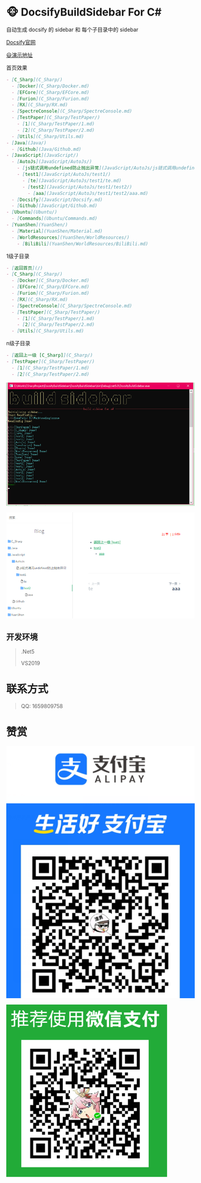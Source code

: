 # 🐵 DocsifyBuildSidebar For C#

自动生成 docsify 的 sidebar  和 每个子目录中的 sidebar

[Docsify官网](https://docsify.js.org/#/zh-cn/)

[😃演示地址](http://huyd5x.coding-pages.com/#/)



首页效果

```markdown
- [C_Sharp](C_Sharp/)
  - [Docker](C_Sharp/Docker.md)
  - [EFCore](C_Sharp/EFCore.md)
  - [Furion](C_Sharp/Furion.md)
  - [RX](C_Sharp/RX.md)
  - [SpectreConsole](C_Sharp/SpectreConsole.md)
  - [TestPaper](C_Sharp/TestPaper/)
    - [1](C_Sharp/TestPaper/1.md)
    - [2](C_Sharp/TestPaper/2.md)
  - [Utils](C_Sharp/Utils.md)
- [Java](Java/)
  - [Github](Java/Github.md)
- [JavaScript](JavaScript/)
  - [AutoJs](JavaScript/AutoJs/)
    - [js链式调用undefined防止抛出异常](JavaScript/AutoJs/js链式调用undefined防止抛出异常.md)
    - [test1](JavaScript/AutoJs/test1/)
      - [te](JavaScript/AutoJs/test1/te.md)
      - [test2](JavaScript/AutoJs/test1/test2/)
        - [aaa](JavaScript/AutoJs/test1/test2/aaa.md)
  - [Docsify](JavaScript/Docsify.md)
  - [Github](JavaScript/Github.md)
- [Ubuntu](Ubuntu/)
  - [Commands](Ubuntu/Commands.md)
- [YuanShen](YuanShen/)
  - [Material](YuanShen/Material.md)
  - [WorldResources](YuanShen/WorldResources/)
    - [BiliBili](YuanShen/WorldResources/BiliBili.md)

```

1级子目录

```markdown
- [返回首页](/)
- [C_Sharp](C_Sharp/)
  - [Docker](C_Sharp/Docker.md)
  - [EFCore](C_Sharp/EFCore.md)
  - [Furion](C_Sharp/Furion.md)
  - [RX](C_Sharp/RX.md)
  - [SpectreConsole](C_Sharp/SpectreConsole.md)
  - [TestPaper](C_Sharp/TestPaper/)
    - [1](C_Sharp/TestPaper/1.md)
    - [2](C_Sharp/TestPaper/2.md)
  - [Utils](C_Sharp/Utils.md)
```

n级子目录

```markdown
- [返回上一级 [C_Sharp]](C_Sharp/)
- [TestPaper](C_Sharp/TestPaper/)
  - [1](C_Sharp/TestPaper/1.md)
  - [2](C_Sharp/TestPaper/2.md)
```





![image-20201205215010061](README.assets/image-20201205215010061.png)

![image-20201205215133835](README.assets/image-20201205215133835.png)





## 开发环境

> .Net5
>
> VS2019

# 联系方式

> QQ: 1659809758

# 赞赏

![aliPay](README.assets/aliPay.png)



![wxPay](README.assets/wxPay.png)